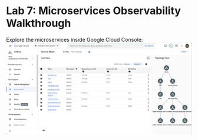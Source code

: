 # Lab 7: Microservices Observability Walkthrough
Explore the microservices inside Google Cloud Console:
![ASM SM Topology](./img/ASM_SM_Topology.png)


